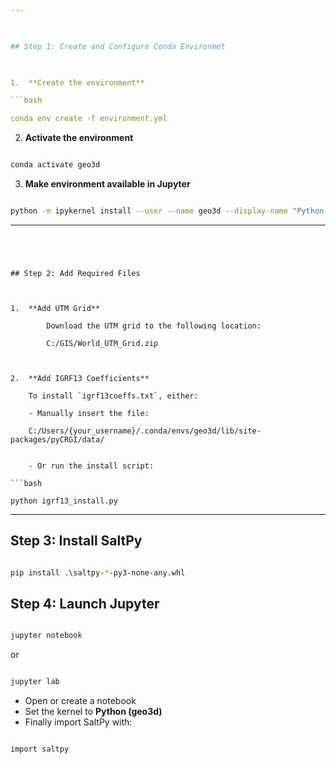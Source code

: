 ```yaml
---

  

## Step 1: Create and Configure Conda Environmet

  

1.  **Create the environment**

```bash

conda env create -f environment.yml
```
  

2.  **Activate the environment**

```bash

conda activate geo3d
```
  

3. **Make environment available in Jupyter**

```bash

python -m ipykernel install --user --name geo3d --display-name "Python (geo3d)"
```
  

---
```


  

## Step 2: Add Required Files

  

1.  **Add UTM Grid**

		Download the UTM grid to the following location:

		C:/GIS/World_UTM_Grid.zip

  

2.  **Add IGRF13 Coefficients**

	To install `igrf13coeffs.txt`, either:
		
	- Manually insert the file:

	C:/Users/{your_username}/.conda/envs/geo3d/lib/site-packages/pyCRGI/data/
  

	- Or run the install script:

```bash

python igrf13_install.py
```

  

---


## Step 3: Install SaltPy

```bash

pip install .\saltpy-*-py3-none-any.whl
```

## Step 4: Launch Jupyter 

```bash

jupyter notebook
```
or

```bash

jupyter lab
```
- Open or create a notebook
- Set the kernel to **Python (geo3d)**
- Finally import SaltPy with:

```bash

import saltpy
```